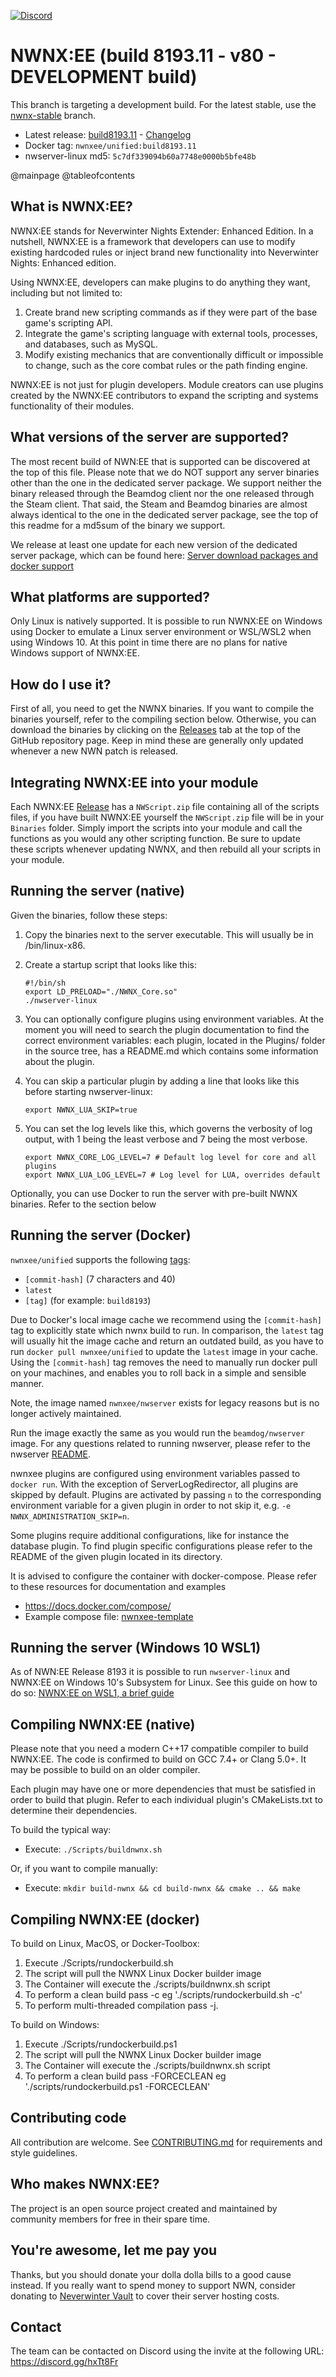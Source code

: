 [![Discord](https://img.shields.io/discord/382306806866771978.svg?colorB=7289DA&label=Discord&logo=Discord&logoColor=7289DA&style=flat-square)](https://discord.gg/hxTt8Fr)

# NWNX:EE (build 8193.11 - v80 - DEVELOPMENT build)

This branch is targeting a development build. For the latest stable, use the [nwnx-stable](https://github.com/nwnxee/unified/tree/nwnx-stable) branch.

- Latest release: [build8193.11](https://github.com/nwnxee/unified/releases/tag/build8193.10) - [Changelog](https://github.com/nwnxee/unified/blob/master/CHANGELOG.md#81939) 
- Docker tag: `nwnxee/unified:build8193.11`
- nwserver-linux md5: `5c7df339094b60a7748e0000b5bfe48b`



@mainpage
@tableofcontents

## What is NWNX:EE?

NWNX:EE stands for Neverwinter Nights Extender: Enhanced Edition. In a nutshell, NWNX:EE is a framework that developers can use to modify existing hardcoded rules or inject brand new functionality into Neverwinter Nights: Enhanced edition.

Using NWNX:EE, developers can make plugins to do anything they want, including but not limited to:

1.  Create brand new scripting commands as if they were part of the base game's scripting API.
2.  Integrate the game's scripting language with external tools, processes, and databases, such as MySQL.
3.  Modify existing mechanics that are conventionally difficult or impossible to change, such as the core combat rules or the path finding engine.

NWNX:EE is not just for plugin developers. Module creators can use plugins created by the NWNX:EE contributors to expand the scripting and systems functionality of their modules.

## What versions of the server are supported?

The most recent build of NWN:EE that is supported can be discovered at the top of this file. Please note that we do NOT support any server binaries other than the one in the dedicated server package. We support neither the binary released through the Beamdog client nor the one released through the Steam client. That said, the Steam and Beamdog binaries are almost always identical to the one in the dedicated server package, see the top of this readme for a md5sum of the binary we support.

We release at least one update for each new version of the dedicated server package, which can be found here: [Server download packages and docker support](https://forums.beamdog.com/discussion/67157/server-download-packages-and-docker-support/p1)

## What platforms are supported?

Only Linux is natively supported. It is possible to run NWNX:EE on Windows using Docker to emulate a Linux server environment or WSL/WSL2 when using Windows 10. At this point in time there are no plans for native Windows support of NWNX:EE.

## How do I use it?

First of all, you need to get the NWNX binaries. If you want to compile the binaries yourself, refer to the compiling section below. Otherwise, you can download the binaries by clicking on the [Releases](https://github.com/nwnxee/unified/releases) tab at the top of the GitHub repository page. Keep in mind these are generally only updated whenever a new NWN patch is released.

## Integrating NWNX:EE into your module

Each NWNX:EE [Release](https://github.com/nwnxee/unified/releases) has a `NWScript.zip` file containing all of the scripts files, if you have built NWNX:EE yourself the `NWScript.zip` file will be in your `Binaries` folder. Simply import the scripts into your module and call the functions as you would any other scripting function. Be sure to update these scripts whenever updating NWNX, and then rebuild all your scripts in your module.

## Running the server (native)

Given the binaries, follow these steps:

1.  Copy the binaries next to the server executable. This will usually be in /bin/linux-x86.
2.  Create a startup script that looks like this:

        #!/bin/sh
        export LD_PRELOAD="./NWNX_Core.so"
        ./nwserver-linux

3.  You can optionally configure plugins using environment variables. At the moment you will need to search the plugin documentation to find the correct environment variables: each plugin, located in the Plugins/ folder in the source tree, has a README.md which contains some information about the plugin.

4.  You can skip a particular plugin by adding a line that looks like this before starting nwserver-linux:

        export NWNX_LUA_SKIP=true

5.  You can set the log levels like this, which governs the verbosity of log output, with 1 being the least verbose and 7 being the most verbose.

        export NWNX_CORE_LOG_LEVEL=7 # Default log level for core and all plugins
        export NWNX_LUA_LOG_LEVEL=7 # Log level for LUA, overrides default

Optionally, you can use Docker to run the server with pre-built NWNX binaries. Refer to the section below

## Running the server (Docker)

`nwnxee/unified` supports the following [tags](https://hub.docker.com/r/nwnxee/unified/tags):

* `[commit-hash]` (7 characters and 40)
* `latest`
* `[tag]` (for example: `build8193`)

Due to Docker's local image cache we recommend using the `[commit-hash]` tag to explicitly state which nwnx build to run. In comparison, the `latest` tag will usually hit the image cache and return an outdated build, as you have to run `docker pull nwnxee/unified` to update the `latest` image in your cache. Using the `[commit-hash]` tag removes the need to manually run docker pull on your machines, and enables you to roll back in a simple and sensible manner.

Note, the image named `nwnxee/nwserver` exists for legacy reasons but is no longer actively maintained.

Run the image exactly the same as you would run the `beamdog/nwserver` image. For any questions related to running nwserver, please refer to the nwserver [README](https://hub.docker.com/r/beamdog/nwserver/).

nwnxee plugins are configured using environment variables passed to `docker run`. With the exception of ServerLogRedirector, all plugins are skipped by default. Plugins are activated by passing `n` to the corresponding environment variable for a given plugin in order to not skip it, e.g. `-e NWNX_ADMINISTRATION_SKIP=n`.

Some plugins require additional configurations, like for instance the database plugin. To find plugin specific configurations please refer to the README of the given plugin located in its directory.

It is advised to configure the container with docker-compose. Please refer to these resources for documentation and examples

* https://docs.docker.com/compose/
* Example compose file: [nwnxee-template](https://github.com/Urothis/nwnxee-template/blob/master/docker-compose.yml)

## Running the server (Windows 10 WSL1)

As of NWN:EE Release 8193 it is possible to run `nwserver-linux` and NWNX:EE on Windows 10's Subsystem for Linux. See this guide on how to do so: [NWNX:EE on WSL1, a brief guide](https://github.com/Daztek/NWNX-WSL)

## Compiling NWNX:EE (native)

Please note that you need a modern C++17 compatible compiler to build NWNX:EE. The code is confirmed to build on GCC 7.4+ or Clang 5.0+. It may be possible to build on an older compiler.

Each plugin may have one or more dependencies that must be satisfied in order to build that plugin. Refer to each individual plugin's CMakeLists.txt to determine their dependencies.

To build the typical way:

- Execute: `./Scripts/buildnwnx.sh`

Or, if you want to compile manually:

- Execute: `mkdir build-nwnx && cd build-nwnx && cmake .. && make`

## Compiling NWNX:EE (docker)

To build on Linux, MacOS, or Docker-Toolbox:

1.  Execute ./Scripts/rundockerbuild.sh
2.  The script will pull the NWNX Linux Docker builder image
3.  The Container will execute the ./scripts/buildnwnx.sh script
4.  To perform a clean build pass -c eg './scripts/rundockerbuild.sh -c'
5.  To perform multi-threaded compilation pass -j.

To build on Windows:

1.  Execute ./Scripts/rundockerbuild.ps1
2.  The script will pull the NWNX Linux Docker builder image
3.  The Container will execute the ./scripts/buildnwnx.sh script
4.  To perform a clean build pass -FORCECLEAN eg './scripts/rundockerbuild.ps1 -FORCECLEAN'

## Contributing code

All contribution are welcome. See [CONTRIBUTING.md](CONTRIBUTING.md) for requirements and style guidelines.

## Who makes NWNX:EE?

The project is an open source project created and maintained by community members for free in their spare time.

## You're awesome, let me pay you

Thanks, but you should donate your dolla dolla bills to a good cause instead. If you really want to spend money to support NWN, consider donating to [Neverwinter Vault](https://neverwintervault.org/) to cover their server hosting costs.

## Contact

The team can be contacted on Discord using the invite at the following URL: https://discord.gg/hxTt8Fr
